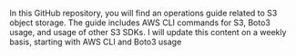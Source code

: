 In this GitHub repository, you will find an operations guide related to S3 object storage. 
The guide includes AWS CLI commands for S3, Boto3 usage, and usage of other S3 SDKs.
I will update this content on a weekly basis, starting with AWS CLI and Boto3 usage
